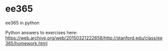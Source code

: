 # ee365
ee365 in python

Python answers to exercises here: https://web.archive.org/web/20150321222658/http://stanford.edu/class/ee365/homework.html
